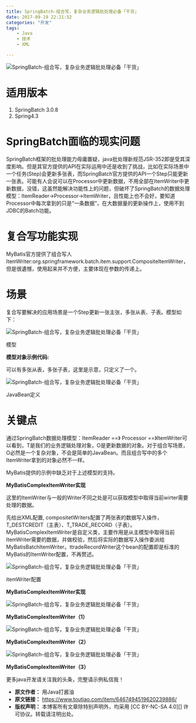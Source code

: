 ```yaml
---
title: SpringBatch-组合写，复杂业务逻辑批处理必备「干货」
date: 2017-09-19 22:21:52
categories: "开发"
tags:
	- Java
	- 技术
	- XML

---
```


![SpringBatch-组合写，复杂业务逻辑批处理必备「干货」][SpringBatch-]

# 适用版本 #

1.  SpringBatch 3.0.8
2.  Spring4.3

# SpringBatch面临的现实问题 #

SpringBatch框架的批处理能力毋庸置疑，java批处理新规范JSR-352即是受其深度影响。但是其官方提供的API在实际运用中还是收到了挑战，比如在实际场景中一个任务(Step)会更新多张表，而SpringBatch官方提供的API一个Step只能更新一张表。可能有人会说可以在Processor中更新数据，不用全部在ItemWriter中更新数据，没错，这虽然能解决功能性上的问题，但破坏了SpringBatch的数据处理模型：ItemReader->Processor->ItemWriter，且性能上也不会好，要知道Processor中每次拿到的只是“一条数据”，在大数据量的更新操作上，使用不到JDBC的Batch功能。

# 复合写功能实现 #

MyBatis官方提供了组合写人ItemWriter:org.springframework.batch.item.support.CompositeItemWriter，但是很遺憾，使用起来并不方便，主要体现在参数的传递上。

# 场景 #

复合写要解决的应用场景是一个Step更新一张主张，多张从表、子表。模型如下：

![SpringBatch-组合写，复杂业务逻辑批处理必备「干货」][SpringBatch- 1]

模型

**模型对象示例代码:** 

可以有多张从表，多张子表，这里是示意，只定义了一个。

![SpringBatch-组合写，复杂业务逻辑批处理必备「干货」][SpringBatch- 2]

JavaBean定义

# **关键点** #

通过SpringBatch数据处理模型：ItemReader ==》 Processor ==》ItemWriter可以看到，T是我们的业务逻辑处理对象，O是更新数据的对象。对于组合写场景，O必然是一个复杂对象，不会是简单的JavaBean。而且组合写中的多个ItemWriter拿到的对象必然不一样。

MyBatis提供的示例中缺乏对于上述模型的支持。

**MyBatisComplexItemWriter实现**

这里的ItemWriter与一般的Writer不同之处是可以获取模型中取得当前wirter需要处理的数据。

先给出XML配置, compositetWriters配置了两张表的数据写入操作，T\_DESTCREDIT（主表）、T\_TRADE\_RECORD（子表）。MyBatisComplexItemWriter是自定义类，主要作用是从主模型中取得当前ItemWriter需要的数据，并做校验，然后将实际的数据写入操作委派给MyBatisBatchItemWriter。ttradeRecordWriter这个bean的配置即是标准的MyBatis的ItemWriter配置，不再赘述。

![SpringBatch-组合写，复杂业务逻辑批处理必备「干货」][SpringBatch- 3]

itemWriter配置

**MyBatisComplexItemWriter实现**

![SpringBatch-组合写，复杂业务逻辑批处理必备「干货」][SpringBatch- 4]

**MyBatisComplexItemWriter（1）**

![SpringBatch-组合写，复杂业务逻辑批处理必备「干货」][SpringBatch- 5]

**MyBatisComplexItemWriter（2）**

![SpringBatch-组合写，复杂业务逻辑批处理必备「干货」][SpringBatch- 6]

**MyBatisComplexItemWriter（3）**

更多java开发请关注我的头条，完整请示例私信我！  



[SpringBatch-]: static/resources/crawler/FEQV-ZI7B-IRJN.jpg
[SpringBatch- 1]: static/resources/crawler/QAA2-MFU7-BBYU.jpg
[SpringBatch- 2]: static/resources/crawler/UIRR-MJVZ-2EYR.jpg
[SpringBatch- 3]: static/resources/crawler/FMNR-VBM6-JM6B.jpg
[SpringBatch- 4]: static/resources/crawler/VABY-QYRY-67BR.jpg
[SpringBatch- 5]: static/resources/crawler/3E2A-RIZQ-MZFR.jpg
[SpringBatch- 6]: static/resources/crawler/MEMZ-AM6F-QQEE.jpg
 *  **原文作者：** 用Java打酱油
 *  **原文链接：** https://www.toutiao.com/item/6467494519620239886/
 *  **版权声明：** 本博客所有文章除特别声明外，均采用 [CC BY-NC-SA 4.0][] 许可协议。转载请注明出处。
